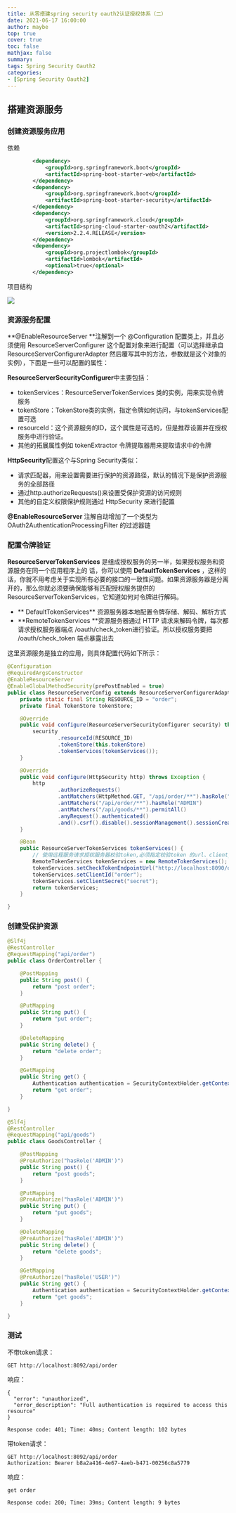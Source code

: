 ```yaml
---
title: 从零搭建spring security oauth2认证授权体系（二）
date: 2021-06-17 16:00:00
author: maybe
top: true
cover: true
toc: false
mathjax: false
summary:
tags: Spring Security Oauth2
categories:
- [Spring Security Oauth2]
---
```

## 搭建资源服务

### 创建资源服务应用

依赖

```xml
        <dependency>
            <groupId>org.springframework.boot</groupId>
            <artifactId>spring-boot-starter-web</artifactId>
        </dependency>
        <dependency>
            <groupId>org.springframework.boot</groupId>
            <artifactId>spring-boot-starter-security</artifactId>
        </dependency>
        <dependency>
            <groupId>org.springframework.cloud</groupId>
            <artifactId>spring-cloud-starter-oauth2</artifactId>
            <version>2.2.4.RELEASE</version>
        </dependency>
        <dependency>
            <groupId>org.projectlombok</groupId>
            <artifactId>lombok</artifactId>
            <optional>true</optional>
        </dependency>
```

项目结构

![](/medias/assets/20210617164410.png)

### 资源服务配置

**@EnableResourceServer **注解到一个 @Configuration 配置类上，并且必须使用 ResourceServerConfigurer 这个配置对象来进行配置（可以选择继承自 ResourceServerConfigurerAdapter 然后覆写其中的方法，参数就是这个对象的实例），下面是一些可以配置的属性：

**ResourceServerSecurityConfigurer**中主要包括：

* tokenServices：ResourceServerTokenServices 类的实例，用来实现令牌服务
* tokenStore：TokenStore类的实例，指定令牌如何访问，与tokenServices配置可选
* resourceId：这个资源服务的ID，这个属性是可选的，但是推荐设置并在授权服务中进行验证。
* 其他的拓展属性例如 tokenExtractor 令牌提取器用来提取请求中的令牌

**HttpSecurity**配置这个与Spring Security类似：

* 请求匹配器，用来设置需要进行保护的资源路径，默认的情况下是保护资源服务的全部路径
* 通过http.authorizeRequests()来设置受保护资源的访问规则
* 其他的自定义权限保护规则通过 HttpSecurity 来进行配置

**@EnableResourceServer** 注解自动增加了一个类型为 OAuth2AuthenticationProcessingFilter 的过滤器链

### 配置令牌验证

**ResourceServerTokenServices** 是组成授权服务的另一半，如果授权服务和资源服务在同一个应用程序上的
话，你可以使用 **DefaultTokenServices** ，这样的话，你就不用考虑关于实现所有必要的接口的一致性问题。如果资源服务器是分离开的，那么你就必须要确保能够有匹配授权服务提供的 ResourceServerTokenServices，它知道如何对令牌进行解码。

* ** DefaultTokenServices** 资源服务器本地配置令牌存储、解码、解析方式
* **RemoteTokenServices **资源服务器通过 HTTP 请求来解码令牌，每次都请求授权服务器端点 /oauth/check_token进行验证。所以授权服务要把 /oauth/check_token 端点暴露出去

这里资源服务是独立的应用，则具体配置代码如下所示：

```java
@Configuration
@RequiredArgsConstructor
@EnableResourceServer
@EnableGlobalMethodSecurity(prePostEnabled = true)
public class ResourceServerConfig extends ResourceServerConfigurerAdapter {
    private static final String RESOURCE_ID = "order";
    private final TokenStore tokenStore;

    @Override
    public void configure(ResourceServerSecurityConfigurer security) throws Exception {
        security
                .resourceId(RESOURCE_ID)
                .tokenStore(this.tokenStore)
                .tokenServices(tokenServices());
    }

    @Override
    public void configure(HttpSecurity http) throws Exception {
        http
                .authorizeRequests()
                .antMatchers(HttpMethod.GET, "/api/order/**").hasRole("USER")
                .antMatchers("/api/order/**").hasRole("ADMIN")
                .antMatchers("/api/goods/**").permitAll()
                .anyRequest().authenticated()
                .and().csrf().disable().sessionManagement().sessionCreationPolicy(SessionCreationPolicy.STATELESS);
    }

    @Bean
    public ResourceServerTokenServices tokenServices() {
        // 使用远程服务请求授权服务器校验token,必须指定校验token 的url、client_id，client_secret
        RemoteTokenServices tokenServices = new RemoteTokenServices();
        tokenServices.setCheckTokenEndpointUrl("http://localhost:8090/oauth/check_token");
        tokenServices.setClientId("order");
        tokenServices.setClientSecret("secret");
        return tokenServices;
    }

}
```

### 创建受保护资源

```java
@Slf4j
@RestController
@RequestMapping("api/order")
public class OrderController {

    @PostMapping
    public String post() {
        return "post order";
    }

    @PutMapping
    public String put() {
        return "put order";
    }

    @DeleteMapping
    public String delete() {
        return "delete order";
    }

    @GetMapping
    public String get() {
        Authentication authentication = SecurityContextHolder.getContext().getAuthentication();
        return "get order";
    }

}
```

```java
@Slf4j
@RestController
@RequestMapping("api/goods")
public class GoodsController {

    @PostMapping
    @PreAuthorize("hasRole('ADMIN')")
    public String post() {
        return "post goods";
    }

    @PutMapping
    @PreAuthorize("hasRole('ADMIN')")
    public String put() {
        return "put goods";
    }

    @DeleteMapping
    @PreAuthorize("hasRole('ADMIN')")
    public String delete() {
        return "delete goods";
    }

    @GetMapping
    @PreAuthorize("hasRole('USER')")
    public String get() {
        Authentication authentication = SecurityContextHolder.getContext().getAuthentication();
        return "get goods";
    }

}
```

### 测试

不带token请求：

```
GET http://localhost:8092/api/order
```

响应：

```
{
  "error": "unauthorized",
  "error_description": "Full authentication is required to access this resource"
}

Response code: 401; Time: 40ms; Content length: 102 bytes
```

带token请求：

```
GET http://localhost:8092/api/order
Authorization: Bearer b8a2a416-4e67-4aeb-b471-00256c8a5779
```

响应：

```
get order

Response code: 200; Time: 39ms; Content length: 9 bytes
```
